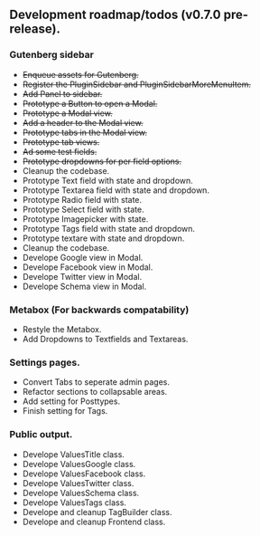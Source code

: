 
## Development roadmap/todos (v0.7.0 pre-release).

### Gutenberg sidebar

- ~~Enqueue assets for Gutenberg.~~
- ~~Register the PluginSidebar and PluginSidebarMoreMenuItem.~~
- ~~Add Panel to sidebar.~~
- ~~Prototype a Button to open a Modal.~~
- ~~Prototype a Modal view.~~
- ~~Add a header to the Modal view.~~
- ~~Prototype tabs in the Modal view.~~
- ~~Prototype tab views.~~
- ~~Ad some test fields.~~
- ~~Prototype dropdowns for per field options.~~
- Cleanup the codebase.
- Prototype Text field with state and dropdown.
- Prototype Textarea field with state and dropdown.
- Prototype Radio field with state.
- Prototype Select field with state.
- Prototype Imagepicker with state.
- Prototype Tags field with state and dropdown.
- Prototype textare with state and dropdown.
- Cleanup the codebase.
- Develope Google view in Modal.
- Develope Facebook view in Modal.
- Develope Twitter view in Modal.
- Develope Schema view in Modal.


### Metabox (For backwards compatability)
- Restyle the Metabox.
- Add Dropdowns to Textfields and Textareas.


### Settings pages.
- Convert Tabs to seperate admin pages.
- Refactor sections to collapsable areas.
- Add setting for Posttypes.
- Finish setting for Tags.


### Public output.
- Develope ValuesTitle class.
- Develope ValuesGoogle class.
- Develope ValuesFacebook class.
- Develope ValuesTwitter class.
- Develope ValuesSchema class.
- Develope ValuesTags class.
- Develope and cleanup TagBuilder class.
- Develope and cleanup Frontend class.